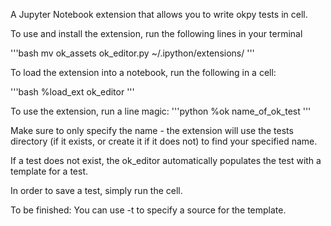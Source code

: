 A Jupyter Notebook extension that allows you to write okpy tests in cell. 

To use and install the extension, run the following lines in your terminal

'''bash
mv ok_assets ok_editor.py ~/.ipython/extensions/
'''

To load the extension into a notebook, run the following in a cell: 

'''bash
%load_ext ok_editor
'''

To use the extension, run a line magic: 
'''python
%ok name_of_ok_test
'''

Make sure to only specify the name - the extension will use the tests directory (if it exists, or create it if it does not) to find your specified name. 

If a test does not exist, the ok_editor automatically populates the test with a template for a test.

In order to save a test, simply run the cell. 

To be finished: 
You can use -t <source> to specify a source for the template.